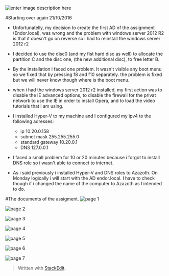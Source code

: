 
![enter image description here](https://musingsofashibe.files.wordpress.com/2015/10/mrrobotlogo.jpg)
  
#Starting over again 21/10/2016

 - Unfortunatelly, my decision to create the first AD of the assignment (Endor.local), was wrong and the problem with windows server 2012 R2 is that it doesn't go on reverse so i had to reinstall the windows server 2012 r2

 - I decided to use the disc0 (and my fist hard disc as well) to allocate the partition C and the disc one, (the new additional disc), to free letter B.

 - By the installation i faced one problem. It wasn't visible any boot menu so we fixed that by pressing f8 and f10 separately. the problem is fixed but we will never know though where is the boot menu.

 - when i had the windows server 2012 r2 installed, my first action was to disable the IE advanced options, to disable the firewall for the privat network to use the IE in order to install Opera, and to load the video tutorials that i am using.

 - I installed Hyper-V to my machine and I configured my ipv4 to the following adresses:
	 - ip 10.20.0.158
	 - subnet mask 255.255.255.0
	 - standard gateway 10.20.0.1
	 - DNS 127.0.0.1  
	 
 - I faced a small problem for 10 or 20 minutes because i forgot to install DNS role so i wasn't able to connect to internet.

 - As i said previously i installed Hyper-V and DNS roles to Azazoth. On Monday logically i will start with the AD endor.local. I have to check though if i changed the name of the computer to Azazoth as I intended to do.

#The documents of the assigment.
![page 1](https://raw.githubusercontent.com/Exarchiasghost/CompTechDoumentations/master/Azazoth%20and%20Laland/endor.local/endor.local%20photos/endor%20uppgift%201.JPG)  
  
![page 2](https://raw.githubusercontent.com/Exarchiasghost/CompTechDoumentations/master/Azazoth%20and%20Laland/endor.local/endor.local%20photos/endor%20uppgift%202.JPG)  
  
![page 3](https://raw.githubusercontent.com/Exarchiasghost/CompTechDoumentations/master/Azazoth%20and%20Laland/endor.local/endor.local%20photos/endor%20uppgift%203.JPG)  
  
![page 4](https://raw.githubusercontent.com/Exarchiasghost/CompTechDoumentations/master/Azazoth%20and%20Laland/endor.local/endor.local%20photos/endor%20uppgift%204.JPG)  
  
![page 5](https://raw.githubusercontent.com/Exarchiasghost/CompTechDoumentations/master/Azazoth%20and%20Laland/endor.local/endor.local%20photos/endor%20uppgift%205.JPG)  
  
![page 6](https://raw.githubusercontent.com/Exarchiasghost/CompTechDoumentations/master/Azazoth%20and%20Laland/endor.local/endor.local%20photos/endor%20uppgift%206.JPG)  
  
![page 7](https://raw.githubusercontent.com/Exarchiasghost/CompTechDoumentations/master/Azazoth%20and%20Laland/endor.local/endor.local%20photos/endor%20uppgift%207.JPG)



> Written with [StackEdit](https://stackedit.io/).